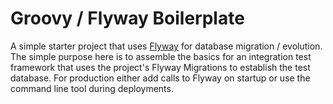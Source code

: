 # Groovy / Flyway Boilerplate

A simple starter project that uses [Flyway](https://flywaydb.org/) for database
migration / evolution.  The simple purpose here is to assemble the basics for
an integration test framework that uses the project's Flyway Migrations to
establish the test database.  For production either add calls to Flyway on
startup or use the command line tool during deployments.
